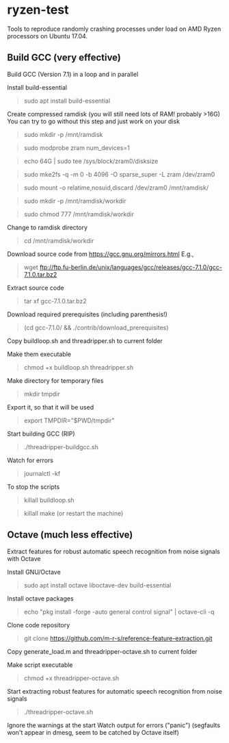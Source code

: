 # ryzen-test
Tools to reproduce randomly crashing processes under load on AMD Ryzen processors on Ubuntu 17.04.


## Build GCC (very effective) ##
Build GCC (Version 7.1) in a loop and in parallel

Install build-essential
> sudo apt install build-essential

Create compressed ramdisk
(you will still need lots of RAM! probably >16G)
You can try to go without this step and just work on your disk
> sudo mkdir -p /mnt/ramdisk

> sudo modprobe zram num_devices=1

> echo 64G | sudo tee /sys/block/zram0/disksize

> sudo mke2fs -q -m 0 -b 4096 -O sparse_super -L zram /dev/zram0

> sudo mount -o relatime,nosuid,discard /dev/zram0 /mnt/ramdisk/

> sudo mkdir -p /mnt/ramdisk/workdir

> sudo chmod 777 /mnt/ramdisk/workdir 

Change to ramdisk directory
> cd /mnt/ramdisk/workdir

Download source code from https://gcc.gnu.org/mirrors.html
E.g.,

> wget ftp://ftp.fu-berlin.de/unix/languages/gcc/releases/gcc-7.1.0/gcc-7.1.0.tar.bz2

Extract source code
> tar xf gcc-7.1.0.tar.bz2

Download required prerequisites (including parenthesis!)
> (cd gcc-7.1.0/ && ./contrib/download_prerequisites)

Copy buildloop.sh and threadripper.sh to current folder

Make them executable
> chmod +x buildloop.sh threadripper.sh

Make directory for temporary files
> mkdir tmpdir

Export it, so that it will be used
> export TMPDIR="$PWD/tmpdir"

Start building GCC (RIP)
> ./threadripper-buildgcc.sh

Watch for errors
> journalctl -kf

To stop the scripts
> killall buildloop.sh

> killall make
(or restart the machine)


## Octave (much less effective) ##
Extract features for robust automatic speech recognition from noise signals with Octave 

Install GNU/Octave
> sudo apt install octave liboctave-dev build-essential

Install octave packages
> echo "pkg install -forge -auto general control signal" | octave-cli -q

Clone code repository
> git clone https://github.com/m-r-s/reference-feature-extraction.git

Copy generate_load.m and threadripper-octave.sh to current folder

Make script executable
> chmod +x threadripper-octave.sh

Start extracting robust features for automatic speech recognition from noise signals
> ./threadripper-octave.sh

Ignore the warnings at the start
Watch output for errors ("panic")
(segfaults won't appear in dmesg, seem to be catched by Octave itself)





